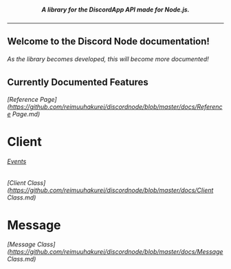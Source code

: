<p align="center">
    <img alt="" src="https://cdn.discordapp.com/attachments/242256958248321024/250175749670174721/unknown.png">
    <h5 align="center">A library for the DiscordApp API made for Node.js.</h5>
</p>
<hr>

## Welcome to the Discord Node documentation!
###### As the library becomes developed, this will become more documented!

Currently Documented Features
-----------------------------

###### [Reference Page](https://github.com/reimuuhakurei/discordnode/blob/master/docs/Reference Page.md)

Client
=====

###### [Events](https://github.com/reimuuhakurei/discordnode/blob/master/docs/Events.md)
###### [Client Class](https://github.com/reimuuhakurei/discordnode/blob/master/docs/Client Class.md)

Message
======

###### [Message Class](https://github.com/reimuuhakurei/discordnode/blob/master/docs/Message Class.md)